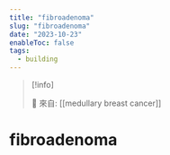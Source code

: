 ```yaml
---
title: "fibroadenoma"
slug: "fibroadenoma"
date: "2023-10-23"
enableToc: false
tags:
  - building
---
```


> [!info]
>
> 🌱 來自: [[medullary breast cancer]]

# fibroadenoma


